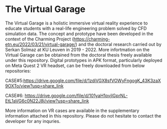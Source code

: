 # The Virtual Garage
 
The Virtual Garage is a holistic immersive virtual reality experience to educate students with a real-life engineering problem solved by CFD simulation data. The concept and prototype have been developed in the context of the Charming Project (https://charming-etn.eu/2022/03/21/virtual-garage/) and the doctoral research carried out by Serkan Solmaz at KU Leuven in 2019 - 2022. More infortmation on the Virtual Garage can be obtained from the doctoral thesis freely available under this repository. Digital prototypes in APK format, particularly deployed on Meta Quest 2 VR headset, can be freely downloaded from below repositories:

CASE#5:https://drive.google.com/file/d/1zdiVGX8sfVOWyFngogK_43K3zaX9OXTo/view?usp=share_link

CASE#6: https://drive.google.com/file/d/101yaH1pvjIGprNL-EtL1aVG6c0N22J8j/view?usp=share_link

More information on VR cases are available in the supplementary information attached in this repository. Please do not hesitate to contact the developer for any inquries.
